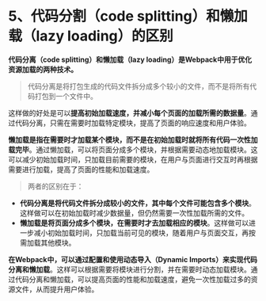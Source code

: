 # 5、代码分割（code splitting）和懒加载（lazy loading）的区别

**代码分离（code splitting）和懒加载（lazy loading）是Webpack中用于优化资源加载的两种技术。**

> 代码分离是将打包生成的代码文件拆分成多个较小的文件，而不是将所有代码打包到一个文件中。

这样做的好处是可以**提高初始加载速度，并减小每个页面的加载所需的数据量**。通过代码分离，只需在需要时加载特定模块，提高了页面的响应速度和用户体验。

**懒加载是指在需要时才加载某个模块，而不是在初始加载时就将所有代码一次性加载完毕**。通过懒加载，可以将页面分成多个模块，并根据需要动态地加载模块。这可以减少初始加载时间，只加载目前需要的模块，在用户与页面进行交互时再根据需要进行加载，提高了页面的性能和加载速度。

> 两者的区别在于：

- **代码分离是将代码文件拆分成较小的文件，其中每个文件可能包含多个模块**。这样做可以在初始加载时减少数据量，但仍然需要一次性加载所需的文件。
- **懒加载是将页面分成多个模块，在需要时才去加载相应的模块**。这样做可以进一步减小初始加载时间，只加载当前可见的模块，随着用户与页面交互，再按需加载其他模块。

**在Webpack中，可以通过配置和使用动态导入（Dynamic Imports）来实现代码分离和懒加载**。这样可以根据需要将模块进行分割，并在需要时动态加载模块。通过代码分离和懒加载，可以提高页面的性能和加载速度，避免一次性加载过多的资源文件，从而提升用户体验。

